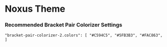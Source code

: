 # Noxus Theme

### Recommended Bracket Pair Colorizer Settings

`"bracket-pair-colorizer-2.colors": [ "#C594C5", "#5FB3B3", "#FAC863", ]`
